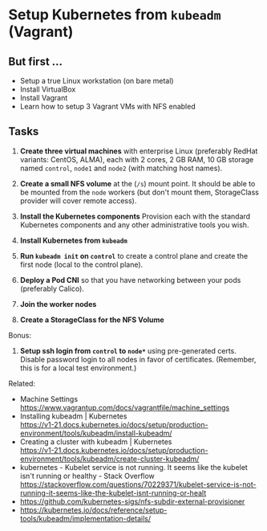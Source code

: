 # Setup Kubernetes from `kubeadm` (Vagrant)

## But first ...

* Setup a true Linux workstation (on bare metal)
* Install VirtualBox
* Install Vagrant
* Learn how to setup 3 Vagrant VMs with NFS enabled

## Tasks

1. **Create three virtual machines** with enterprise Linux (preferably
   RedHat variants: CentOS, ALMA), each with 2 cores, 2 GB RAM, 10 GB
   storage named `control`, `node1` and `node2` (with matching
   host names). 

1. **Create a small NFS volume** at the (`/s`) mount point. It should be
   able to be mounted from the `node` workers (but don't mount them,
   StorageClass provider will cover remote access).

1. **Install the Kubernetes components**
   Provision each with the standard Kubernetes components
   and any other administrative tools you wish.

1. **Install Kubernetes from `kubeadm`**

1. **Run `kubeadm init` on `control`** to create a control plane and
   create the first node (local to the control plane).

1. **Deploy a Pod CNI** so that you have networking between your pods
   (preferably Calico).

1. **Join the worker nodes** 

1. **Create a StorageClass for the NFS Volume**

Bonus:

1. **Setup ssh login from `control` to `node*`** using pre-generated
   certs. Disable password login to all nodes in favor of certificates.
   (Remember, this is for a local test environment.)

Related:

* Machine Settings     
  <https://www.vagrantup.com/docs/vagrantfile/machine_settings>
* Installing kubeadm \| Kubernetes  
  <https://v1-21.docs.kubernetes.io/docs/setup/production-environment/tools/kubeadm/install-kubeadm/>
* Creating a cluster with kubeadm \| Kubernetes  
  <https://v1-21.docs.kubernetes.io/docs/setup/production-environment/tools/kubeadm/create-cluster-kubeadm/>
* kubernetes - Kubelet service is not running. It seems like the kubelet isn\'t running or healthy - Stack Overflow  
  <https://stackoverflow.com/questions/70229371/kubelet-service-is-not-running-it-seems-like-the-kubelet-isnt-running-or-healt>
* <https://github.com/kubernetes-sigs/nfs-subdir-external-provisioner>
* <https://kubernetes.io/docs/reference/setup-tools/kubeadm/implementation-details/>
